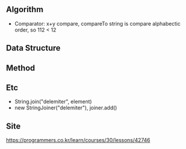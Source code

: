 ## Algorithm
- Comparator: x+y compare, compareTo string is compare alphabectic order, so 112 < 12

## Data Structure

## Method

## Etc
- String.join("delemiter", element)
- new StringJoiner("delemiter"), joiner.add()

## Site
<https://programmers.co.kr/learn/courses/30/lessons/42746>

